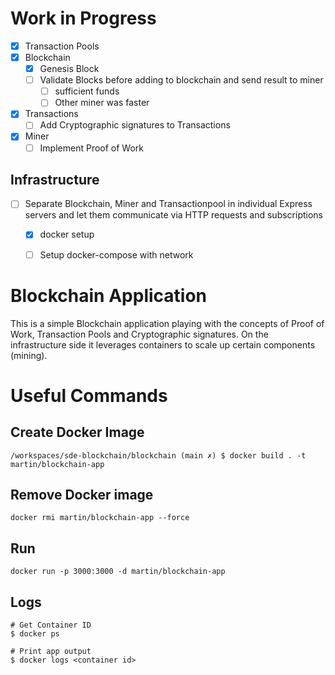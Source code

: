 # Work in Progress
- [x] Transaction Pools
- [x] Blockchain
    - [x] Genesis Block
    - [ ] Validate Blocks before adding to blockchain and send result to miner
        - [ ] sufficient funds
        - [ ] Other miner was faster
- [x] Transactions
    - [ ] Add Cryptographic signatures to Transactions
- [x] Miner
    - [ ] Implement Proof of Work

## Infrastructure
- [ ] Separate Blockchain, Miner and Transactionpool in individual Express servers and let them communicate via HTTP requests and subscriptions
    - [x] docker setup 
    - [ ] Setup docker-compose with network



# Blockchain Application
This is a simple Blockchain application playing with the concepts of Proof of Work, Transaction Pools and Cryptographic signatures. On the infrastructure side it leverages containers to scale up certain components (mining). 

# Useful Commands

## Create Docker Image
```
/workspaces/sde-blockchain/blockchain (main ✗) $ docker build . -t martin/blockchain-app
```

## Remove Docker image
```
docker rmi martin/blockchain-app --force
```

## Run
```
docker run -p 3000:3000 -d martin/blockchain-app
```

## Logs
```
# Get Container ID
$ docker ps

# Print app output
$ docker logs <container id>
```
